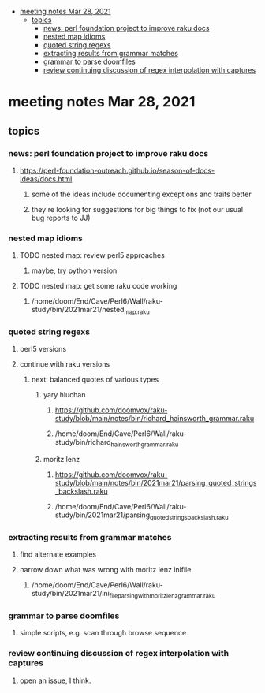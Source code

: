 - [meeting notes Mar 28, 2021](#org877feaf)
  - [topics](#orgdb8d3cc)
    - [news: perl foundation project to improve raku docs](#orgcb9feb0)
    - [nested map idioms](#orgf7aca1e)
    - [quoted string regexs](#orgfc0620d)
    - [extracting results from grammar matches](#org1810427)
    - [grammar to parse doomfiles](#org0d5fb1a)
    - [review continuing discussion of regex interpolation with captures](#org605668d)


<a id="org877feaf"></a>

# meeting notes Mar 28, 2021


<a id="orgdb8d3cc"></a>

## topics


<a id="orgcb9feb0"></a>

### news: perl foundation project to improve raku docs

1.  <https://perl-foundation-outreach.github.io/season-of-docs-ideas/docs.html>

    1.  some of the ideas include documenting exceptions and traits better
    
    2.  they're looking for suggestions for big things to fix (not our usual bug reports to JJ)


<a id="orgf7aca1e"></a>

### nested map idioms

1.  TODO nested map: review perl5 approaches

    1.  maybe, try python version

2.  TODO nested map: get some raku code working

    1.  /home/doom/End/Cave/Perl6/Wall/raku-study/bin/2021mar21/nested<sub>map.raku</sub>


<a id="orgfc0620d"></a>

### quoted string regexs

1.  perl5 versions

2.  continue with raku versions

    1.  next: balanced quotes of various types
    
        1.  yary hluchan
        
            1.  <https://github.com/doomvox/raku-study/blob/main/notes/bin/richard_hainsworth_grammar.raku>
            
            2.  /home/doom/End/Cave/Perl6/Wall/raku-study/bin/richard<sub>hainsworth</sub><sub>grammar.raku</sub>
        
        2.  moritz lenz
        
            1.  <https://github.com/doomvox/raku-study/blob/main/notes/bin/2021mar21/parsing_quoted_strings_backslash.raku>
            
            2.  /home/doom/End/Cave/Perl6/Wall/raku-study/bin/2021mar21/parsing<sub>quoted</sub><sub>strings</sub><sub>backslash.raku</sub>


<a id="org1810427"></a>

### extracting results from grammar matches

1.  find alternate examples

2.  narrow down what was wrong with moritz lenz inifile

    1.  /home/doom/End/Cave/Perl6/Wall/raku-study/bin/2021mar21/ini<sub>file</sub><sub>parsing</sub><sub>with</sub><sub>moritz</sub><sub>lenz</sub><sub>grammar.raku</sub>


<a id="org0d5fb1a"></a>

### grammar to parse doomfiles

1.  simple scripts, e.g. scan through browse sequence


<a id="org605668d"></a>

### review continuing discussion of regex interpolation with captures

1.  open an issue, I think.
